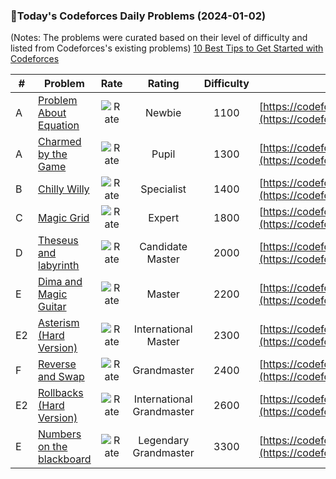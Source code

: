 ### 🌟Today's Codeforces Daily Problems (2024-01-02)
(Notes: The problems were curated based on their level of difficulty and listed from Codeforces's existing problems)
[10 Best Tips to Get Started with Codeforces](https://github.com/ika9810/Codeforces-Daily-Problems/blob/main/10%20Best%20Tips%20to%20Get%20Started%20with%20Codeforces.md)

| # | Problem | Rate| Rating | Difficulty | Contest |
|---| ----- | :--------: | :----------: | :----------: | ---------- |
|A|[Problem About Equation](https://codeforces.com/contest/174/problem/A)|![Rate](https://img.shields.io/badge/Newbie-1100-lightgrey)|Newbie|1100|[https://codeforces.com/contest/174](https://codeforces.com/contest/174)|
|A|[Charmed by the Game](https://codeforces.com/contest/1558/problem/A)|![Rate](https://img.shields.io/badge/Pupil-1300-brightgreen)|Pupil|1300|[https://codeforces.com/contest/1558](https://codeforces.com/contest/1558)|
|B|[Chilly Willy](https://codeforces.com/contest/248/problem/B)|![Rate](https://img.shields.io/badge/Specialist-1400-9cf)|Specialist|1400|[https://codeforces.com/contest/248](https://codeforces.com/contest/248)|
|C|[Magic Grid](https://codeforces.com/contest/1208/problem/C)|![Rate](https://img.shields.io/badge/Expert-1800-blue)|Expert|1800|[https://codeforces.com/contest/1208](https://codeforces.com/contest/1208)|
|D|[Theseus and labyrinth](https://codeforces.com/contest/676/problem/D)|![Rate](https://img.shields.io/badge/Candidate%20Master-2000-blueviolet)|Candidate Master|2000|[https://codeforces.com/contest/676](https://codeforces.com/contest/676)|
|E|[Dima and Magic Guitar](https://codeforces.com/contest/366/problem/E)|![Rate](https://img.shields.io/badge/Master-2200-orange)|Master|2200|[https://codeforces.com/contest/366](https://codeforces.com/contest/366)|
|E2|[Asterism (Hard Version)](https://codeforces.com/contest/1371/problem/E2)|![Rate](https://img.shields.io/badge/International%20Master-2300-orange)|International Master|2300|[https://codeforces.com/contest/1371](https://codeforces.com/contest/1371)|
|F|[Reverse and Swap](https://codeforces.com/contest/1401/problem/F)|![Rate](https://img.shields.io/badge/Grandmaster-2400-red)|Grandmaster|2400|[https://codeforces.com/contest/1401](https://codeforces.com/contest/1401)|
|E2|[Rollbacks (Hard Version)](https://codeforces.com/contest/1858/problem/E2)|![Rate](https://img.shields.io/badge/International%20Grandmaster-2600-red)|International Grandmaster|2600|[https://codeforces.com/contest/1858](https://codeforces.com/contest/1858)|
|E|[Numbers on the blackboard](https://codeforces.com/contest/878/problem/E)|![Rate](https://img.shields.io/badge/Legendary%20Grandmaster-3300-red)|Legendary Grandmaster|3300|[https://codeforces.com/contest/878](https://codeforces.com/contest/878)|
